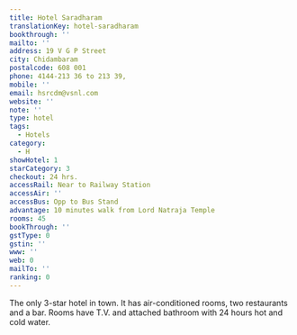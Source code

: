 ```yaml
---
title: Hotel Saradharam
translationKey: hotel-saradharam
bookthrough: ''
mailto: ''
address: 19 V G P Street
city: Chidambaram
postalcode: 608 001
phone: 4144-213 36 to 213 39,
mobile: ''
email: hsrcdm@vsnl.com
website: ''
note: ''
type: hotel
tags:
  - Hotels
category:
  - H
showHotel: 1
starCategory: 3
checkout: 24 hrs.
accessRail: Near to Railway Station
accessAir: ''
accessBus: Opp to Bus Stand
advantage: 10 minutes walk from Lord Natraja Temple
rooms: 45
bookThrough: ''
gstType: 0
gstin: ''
www: ''
web: 0
mailTo: ''
ranking: 0
---
```







The only 3-star hotel in town. It has air-conditioned rooms, two restaurants and a bar. Rooms have T.V. and attached bathroom with 24 hours hot and cold water.